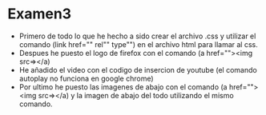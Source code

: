 # Examen3
- Primero de todo lo que he hecho a sido crear el archivo .css y utilizar el comando (link href="" rel"" type"") en el archivo html para llamar al css. <br>
- Despues he puesto el logo de firefox con el comando (a href=""></a><img src=></a) <br>
- He añadido el video con el codigo de insercion de youtube (el comando autoplay no funciona en google chrome) <br>
- Por ultimo he puesto las imagenes de abajo con el comando (a href=""></a><img src=></a) y la imagen de abajo del todo utilizando el mismo comando. <br>

